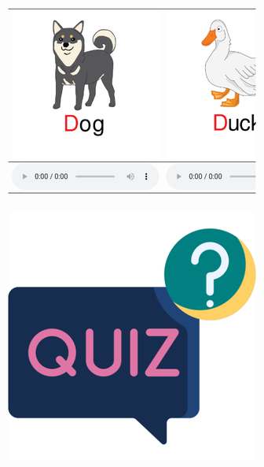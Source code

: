 <div class="carrousel">


|![](/media/img/D-E-F/dog.svg)|![](/media/img/D-E-F/duck.svg)|![](/media/img/D-E-F/donkey.svg)|![](/media/img/D-E-F/doctor.svg)|![](/media/img/D-E-F/desk.svg)|![](/media/img/D-E-F/dish.svg)|![](/media/img/D-E-F/elephant.svg)|![](/media/img/D-E-F/egg.svg)|![](/media/img/D-E-F/elbow.svg)|![](/media/img/D-E-F/exercise.svg)|![](/media/img/D-E-F/eggplant.svg)|![](/media/img/D-E-F/envelope.svg)|![](/media/img/D-E-F/fish.svg)|![](/media/img/D-E-F/flower.svg)|![](/media/img/D-E-F/farmer.svg)|![](/media/img/D-E-F/football.svg)|![](/media/img/D-E-F/fork.svg)|![](/media/img/D-E-F/five.svg)|
| :----: | :----: | :----: | :----: | :----: | :----: | :----: | :----: | :----: | :----: | :----: | :----: | :----: | :----: | :----: | :----: | :----: | :----: |
|![](/media/audio/dog.mp3)|![](/media/audio/duck.mp3)|![](/media/audio/donkey.mp3)|![](/media/audio/doctor.mp3)|![](/media/audio/desk.mp3)|![](/media/audio/dish.mp3)|![](/media/audio/elephant.mp3)|![](/media/audio/egg.mp3)|![](/media/audio/elbow.mp3)|![](/media/audio/exercise.mp3)|![](/media/audio/eggplant.mp3)|![](/media/audio/envelope.mp3)|![](/media/audio/fish.mp3)|![](/media/audio/flower.mp3)|![](/media/audio/farmer.mp3)|![](/media/audio/football.mp3)|![](/media/audio/fork.mp3)|![](/media/audio/five.mp3)|

</div>



# ![icon](/media/icons/quiz.svg) 

